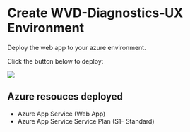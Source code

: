 # Create WVD-Diagnostics-UX Environment

Deploy the web app to your azure environment.

Click the button below to deploy:

<a href="https://portal.azure.com/#create/Microsoft.Template/uri/https:%2F%2Fraw.githubusercontent.com%2FAzure%2FRDS-Templates%2Fmbastos%2Fjoinhostpool%2Fwvd-sh%2Fjoinhostpool%2Fazuredeploy.json" target="_blank">
    <img src="http://azuredeploy.net/deploybutton.png"/>
</a>

## Azure resouces deployed
- Azure App Service (Web App)
- Azure App Service Service Plan (S1- Standard)
